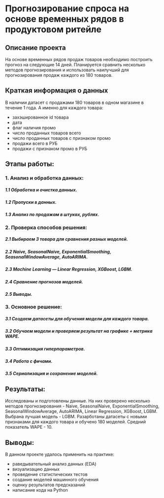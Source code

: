 # Прогнозирование спроса на основе временных рядов в продуктовом ритейле

## Описание проекта    
На основе временных рядов продаж товаров необходимо построить прогноз на следующие 14 дней. Планируется сравнить несколько методов прогнозирования и использовать наилучший для прогнозирования продаж каждого из 180 товаров.

## Краткая информация о данных
В наличии датасет с продажами 180 товаров в одном магазине в течение 1 года. А именно для каждого товара:
- захэшированное id товара
- дата
- флаг наличия промо
- число проданных товаров всего
- число проданных товаров с признаком промо
- продажи всего в РУБ
- продажи с признаком промо в РУБ

## Этапы работы:
### 1. Анализ и обработка данных:
##### 1.1 Обработка и очистка данных.
##### 1.2 Пропуски в данных.
##### 1.3 Анализ по продажам в штуках, рублях.
### 2. Проверка способов решения:
##### 2.1 Выбираем 3 товара для сравнения разных моделей.
##### 2.2 Naive, SeasonalNaive, ExponentialSmoothing, SeasonalWindowAverage, AutoARIMA.
##### 2.3 Machine Learning — Linear Regression, XGBoost, LGBM.
##### 2.4 Сравнение прогнозов моделей.
##### 2.5 Выводы.
### 3. Основное решение:
##### 3.1 Создаем датасеты для обучения модели для каждого товара.
##### 3.2 Обучаем модели и проверяем результат на графике + метрика WAPE.
##### 3.3 Оптимизация гиперпараметров.
##### 3.4 Работа с фичами.
##### 3.5 Сериализация и сохранение моделей.


## Результаты:  
Исследованы и подготовлены данные. На них проверено несколько методов прогнозирования - Naive, SeasonalNaive, ExponentialSmoothing, SeasonalWindowAverage, AutoARIMA, Linear Regression, XGBoost, LGBM. Выбрана лучшая модель - LGBM. Разарботаны датасеты с новыми признаками для каждого товара и обучено 180 моделей. Средний показатель WAPE - 10.

## Выводы:  
В данном проекте удалось применить на практике:
- раведывательный анализ данных (EDA)
- визуализацию данных
- проведение статистических тестов
- создание моделей машинного обучения
- оценку результатов предсказаний
- написание кода на Python
